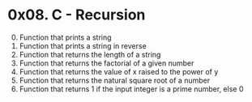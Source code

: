 # 0x08. C - Recursion
0. Function that prints a string
1. Function that prints a string in reverse
2. Function that returns the length of a string
3. Function that returns the factorial of a given number
4. Function that returns the value of x raised to the power of y
5. Function that returns the natural square root of a number
6. Function that returns 1 if the input integer is a prime number, else 0
